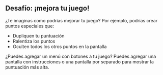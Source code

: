 ## Desafío: ¡mejora tu juego!

¿Te imaginas como podrías mejorar tu juego? Por ejemplo, podrías crear puntos especiales que:

+ Dupliquen tu puntuación
+ Ralentiza los puntos
+ Oculten todos los otros puntos en la pantalla

¿Puedes agregar un menú con botones a tu juego? Puedes agregar una pantalla con instrucciones o una pantalla por separado para mostrar la puntuación más alta.
